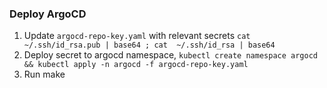 ### Deploy ArgoCD
1. Update `argocd-repo-key.yaml` with relevant secrets `cat  ~/.ssh/id_rsa.pub | base64 ; cat  ~/.ssh/id_rsa | base64`
2. Deploy secret to argocd namespace, `kubectl create namespace argocd && kubectl apply -n argocd -f argocd-repo-key.yaml`
3. Run make
